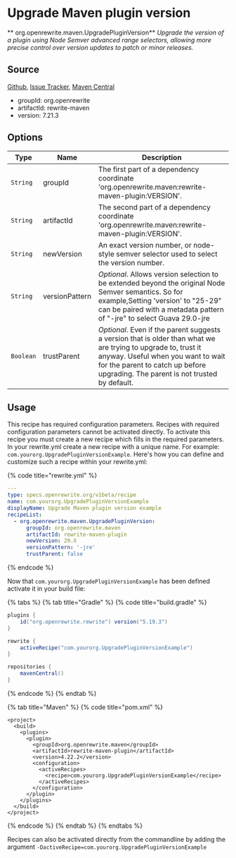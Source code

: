 # Upgrade Maven plugin version

** org.openrewrite.maven.UpgradePluginVersion**
_Upgrade the version of a plugin using Node Semver advanced range selectors, allowing more precise control over version updates to patch or minor releases._

## Source

[Github](https://github.com/openrewrite/rewrite), [Issue Tracker](https://github.com/openrewrite/rewrite/issues), [Maven Central](https://search.maven.org/artifact/org.openrewrite/rewrite-maven/7.21.3/jar)

* groupId: org.openrewrite
* artifactId: rewrite-maven
* version: 7.21.3

## Options

| Type | Name | Description |
| -- | -- | -- |
| `String` | groupId | The first part of a dependency coordinate 'org.openrewrite.maven:rewrite-maven-plugin:VERSION'. |
| `String` | artifactId | The second part of a dependency coordinate 'org.openrewrite.maven:rewrite-maven-plugin:VERSION'. |
| `String` | newVersion | An exact version number, or node-style semver selector used to select the version number. |
| `String` | versionPattern | *Optional*. Allows version selection to be extended beyond the original Node Semver semantics. So for example,Setting 'version' to "25-29" can be paired with a metadata pattern of "-jre" to select Guava 29.0-jre |
| `Boolean` | trustParent | *Optional*. Even if the parent suggests a version that is older than what we are trying to upgrade to, trust it anyway. Useful when you want to wait for the parent to catch up before upgrading. The parent is not trusted by default. |


## Usage

This recipe has required configuration parameters. Recipes with required configuration parameters cannot be activated directly. To activate this recipe you must create a new recipe which fills in the required parameters. In your rewrite.yml create a new recipe with a unique name. For example: `com.yourorg.UpgradePluginVersionExample`.
Here's how you can define and customize such a recipe within your rewrite.yml:

{% code title="rewrite.yml" %}
```yaml
---
type: specs.openrewrite.org/v1beta/recipe
name: com.yourorg.UpgradePluginVersionExample
displayName: Upgrade Maven plugin version example
recipeList:
  - org.openrewrite.maven.UpgradePluginVersion:
      groupId: org.openrewrite.maven
      artifactId: rewrite-maven-plugin
      newVersion: 29.X
      versionPattern: '-jre'
      trustParent: false
```
{% endcode %}


Now that `com.yourorg.UpgradePluginVersionExample` has been defined activate it in your build file:

{% tabs %}
{% tab title="Gradle" %}
{% code title="build.gradle" %}
```groovy
plugins {
    id("org.openrewrite.rewrite") version("5.19.3")
}

rewrite {
    activeRecipe("com.yourorg.UpgradePluginVersionExample")
}

repositories {
    mavenCentral()
}

```
{% endcode %}
{% endtab %}

{% tab title="Maven" %}
{% code title="pom.xml" %}
```markup
<project>
  <build>
    <plugins>
      <plugin>
        <groupId>org.openrewrite.maven</groupId>
        <artifactId>rewrite-maven-plugin</artifactId>
        <version>4.22.2</version>
        <configuration>
          <activeRecipes>
            <recipe>com.yourorg.UpgradePluginVersionExample</recipe>
          </activeRecipes>
        </configuration>
      </plugin>
    </plugins>
  </build>
</project>
```
{% endcode %}
{% endtab %}
{% endtabs %}

Recipes can also be activated directly from the commandline by adding the argument `-DactiveRecipe=com.yourorg.UpgradePluginVersionExample`
